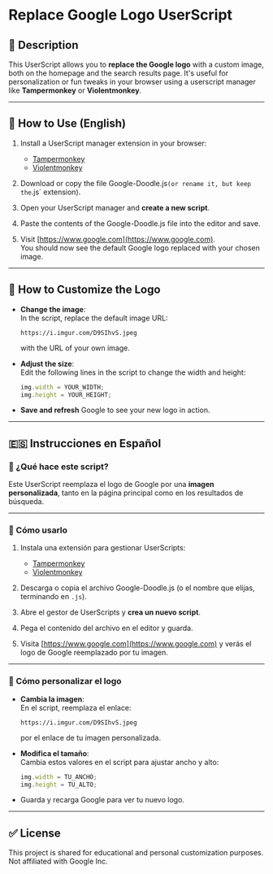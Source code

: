 # Replace Google Logo UserScript

## 📌 Description

This UserScript allows you to **replace the Google logo** with a custom image, both on the homepage and the search results page. It's useful for personalization or fun tweaks in your browser using a userscript manager like **Tampermonkey** or **Violentmonkey**.

---

## 🚀 How to Use (English)

1. Install a UserScript manager extension in your browser:
   - [Tampermonkey](https://www.tampermonkey.net/)
   - [Violentmonkey](https://violentmonkey.github.io/)

2. Download or copy the file Google-Doodle.js` (or rename it, but keep the `.js` extension).

3. Open your UserScript manager and **create a new script**.

4. Paste the contents of the Google-Doodle.js file into the editor and save.

5. Visit [https://www.google.com](https://www.google.com).  
   You should now see the default Google logo replaced with your chosen image.

---

## 🎨 How to Customize the Logo

- **Change the image**:  
  In the script, replace the default image URL:
  ```
  https://i.imgur.com/D9SIhvS.jpeg
  ```
  with the URL of your own image.

- **Adjust the size**:  
  Edit the following lines in the script to change the width and height:
  ```javascript
  img.width = YOUR_WIDTH;
  img.height = YOUR_HEIGHT;
  ```

- **Save and refresh** Google to see your new logo in action.

---

## 🇪🇸 Instrucciones en Español

### 📝 ¿Qué hace este script?

Este UserScript reemplaza el logo de Google por una **imagen personalizada**, tanto en la página principal como en los resultados de búsqueda.

---

### 🔧 Cómo usarlo

1. Instala una extensión para gestionar UserScripts:
   - [Tampermonkey](https://www.tampermonkey.net/)
   - [Violentmonkey](https://violentmonkey.github.io/)

2. Descarga o copia el archivo Google-Doodle.js (o el nombre que elijas, terminando en `.js`).

3. Abre el gestor de UserScripts y **crea un nuevo script**.

4. Pega el contenido del archivo en el editor y guarda.

5. Visita [https://www.google.com](https://www.google.com) y verás el logo de Google reemplazado por tu imagen.

---

### 🎨 Cómo personalizar el logo

- **Cambia la imagen**:  
  En el script, reemplaza el enlace:
  ```
  https://i.imgur.com/D9SIhvS.jpeg
  ```
  por el enlace de tu imagen personalizada.

- **Modifica el tamaño**:  
  Cambia estos valores en el script para ajustar ancho y alto:
  ```javascript
  img.width = TU_ANCHO;
  img.height = TU_ALTO;
  ```

- Guarda y recarga Google para ver tu nuevo logo.

---

## ✅ License

This project is shared for educational and personal customization purposes.  
Not affiliated with Google Inc.

